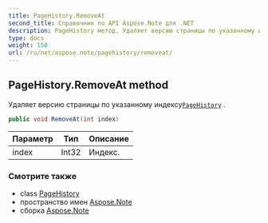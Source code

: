 ```yaml
---
title: PageHistory.RemoveAt
second_title: Справочник по API Aspose.Note для .NET
description: PageHistory метод. Удаляет версию страницы по указанному индексуPageHistory .
type: docs
weight: 150
url: /ru/net/aspose.note/pagehistory/removeat/
---
```

## PageHistory.RemoveAt method

Удаляет версию страницы по указанному индексу[`PageHistory`](../) .

```csharp
public void RemoveAt(int index)
```

| Параметр | Тип | Описание |
| --- | --- | --- |
| index | Int32 | Индекс. |

### Смотрите также

* class [PageHistory](../)
* пространство имен [Aspose.Note](../../pagehistory/)
* сборка [Aspose.Note](../../../)


